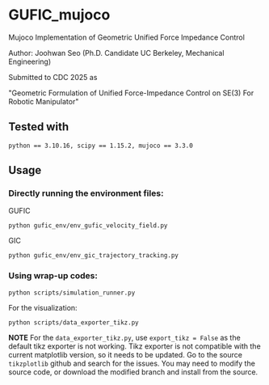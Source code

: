 # GUFIC_mujoco

Mujoco Implementation of Geometric Unified Force Impedance Control

Author: Joohwan Seo (Ph.D. Candidate UC Berkeley, Mechanical Engineering)

Submitted to CDC 2025 as

"Geometric Formulation of Unified Force-Impedance Control on SE(3) For Robotic Manipulator"

## Tested with
```
python == 3.10.16, scipy == 1.15.2, mujoco == 3.3.0
```

## Usage
### Directly running the environment files:
GUFIC
```source
python gufic_env/env_gufic_velocity_field.py
```
GIC
```source
python gufic_env/env_gic_trajectory_tracking.py
```

### Using wrap-up codes:
```source
python scripts/simulation_runner.py
```
For the visualization:
```source
python scripts/data_exporter_tikz.py
```

**NOTE**
For the ``data_exporter_tikz.py``, use ``export_tikz = False`` as the default tikz exporter is not working. Tikz exporter is not compatible with the current matplotlib version, so it needs to be updated. Go to the source ``tikzplotlib`` github and search for the issues. You may need to modify the source code, or download the modified branch and install from the source. 